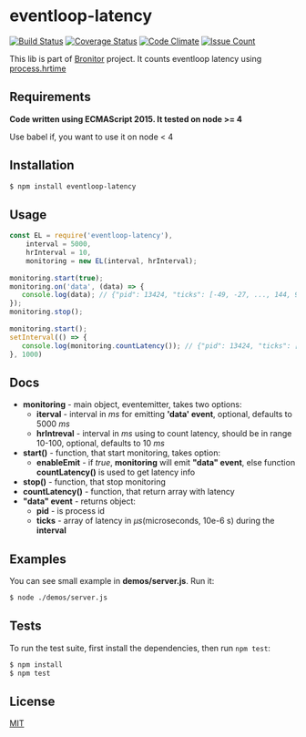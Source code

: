 # eventloop-latency

[![Build Status](https://travis-ci.org/korzhev/eventloop-latency.svg?branch=master)](https://travis-ci.org/korzhev/eventloop-latency)
[![Coverage Status](https://coveralls.io/repos/github/korzhev/eventloop-latency/badge.svg?branch=master)](https://coveralls.io/github/korzhev/eventloop-latency?branch=master)
[![Code Climate](https://codeclimate.com/github/korzhev/eventloop-latency/badges/gpa.svg)](https://codeclimate.com/github/korzhev/eventloop-latency)
[![Issue Count](https://codeclimate.com/github/korzhev/eventloop-latency/badges/issue_count.svg)](https://codeclimate.com/github/korzhev/eventloop-latency)

This lib is part of [Bronitor](https://github.com/korzhev/bronitor) project. It counts eventloop latency using [process.hrtime](https://nodejs.org/dist/latest-v4.x/docs/api/process.html#process_process_hrtime)

## Requirements
**Code written using ECMAScript 2015. It tested on node >= 4**

Use babel if, you want to use it on node < 4

## Installation
```bash
$ npm install eventloop-latency
```

## Usage
```js
const EL = require('eventloop-latency'),
	interval = 5000, 
	hrInterval = 10, 
	monitoring = new EL(interval, hrInterval);
   
monitoring.start(true);   
monitoring.on('data', (data) => {
   console.log(data); // {"pid": 13424, "ticks": [-49, -27, ..., 144, 923]}
});
monitoring.stop();
  
monitoring.start();
setInterval(() => {
   console.log(monitoring.countLatency()); // {"pid": 13424, "ticks": [-49, -27, ..., 144, 923]}
}, 1000) 
```

## Docs
- **monitoring** - main object, eventemitter, takes two options:
    - **iterval** - interval in *ms* for emitting **'data' event**, optional, defaults to 5000 *ms*
    - **hrIntreval** - interval in *ms* using to count latency, should be in range 10-100, optional, defaults to 10 *ms*
- **start()** - function, that start monitoring, takes option:
    - **enableEmit** - if *true*, **monitoring** will emit **"data" event**, else function **countLatency()** is used to get latency info
- **stop()** - function, that stop monitoring
- **countLatency()** - function, that return array with latency
- **"data" event** - returns object:
	 - **pid** - is process id
	 - **ticks** - array of latency in *µs*(microseconds, 10e-6 s) during the **interval**

## Examples
You can see small example in **demos/server.js**. Run it:
```bash
$ node ./demos/server.js
```

## Tests
  To run the test suite, first install the dependencies, then run `npm test`:
```bash
$ npm install
$ npm test
```

## License
  [MIT](LICENSE)
